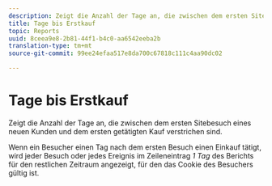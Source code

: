 ```yaml
---
description: Zeigt die Anzahl der Tage an, die zwischen dem ersten Sitebesuch eines neuen Kunden und dem ersten getätigten Kauf verstrichen sind.
title: Tage bis Erstkauf
topic: Reports
uuid: 8ceea9e8-2b81-44f1-b4c0-aa6542eeba2b
translation-type: tm+mt
source-git-commit: 99ee24efaa517e8da700c67818c111c4aa90dc02

---
```



# Tage bis Erstkauf

Zeigt die Anzahl der Tage an, die zwischen dem ersten Sitebesuch eines neuen Kunden und dem ersten getätigten Kauf verstrichen sind.

Wenn ein Besucher einen Tag nach dem ersten Besuch einen Einkauf tätigt, wird jeder Besuch oder jedes Ereignis im Zeileneintrag *1 Tag* des Berichts für den restlichen Zeitraum angezeigt, für den das Cookie des Besuchers gültig ist.
